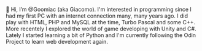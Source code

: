 👋 Hi, I’m @Goomiac (aka Giacomo).
I'm interested in programming since I had my first PC with an internet connection many, many years ago.
I did play with HTML, PHP and MySQL at the time, Turbo Pascal and some C++.
More recentely I explored the world of game developing with Unity and C#.
Lately I started learning a bit of Python and I'm currently following the Odin Project to learn web development again.

<!---
Goomiac/Goomiac is a ✨ special ✨ repository because its `README.md` (this file) appears on your GitHub profile.
You can click the Preview link to take a look at your changes.
--->
